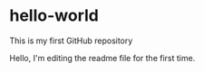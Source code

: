 # hello-world
This is my first GitHub repository

Hello, I'm editing the readme file for the first time.
